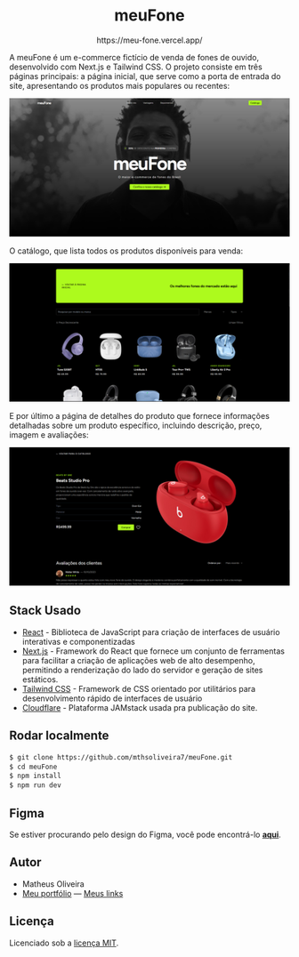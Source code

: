 <h1 align="center">
  meuFone
</h1>
<p align="center">https://meu-fone.vercel.app/</p>

A meuFone é um e-commerce fictício de venda de fones de ouvido, desenvolvido com Next.js e Tailwind CSS. O projeto consiste em três páginas principais: a página inicial, que serve como a porta de entrada do site, apresentando os produtos mais populares ou recentes:

![screenshot01](https://raw.githubusercontent.com/mthsoliveira7/meuFone/master/public/screenshots/screenshot01.png)

O catálogo, que lista todos os produtos disponíveis para venda:

![screenshot02](https://raw.githubusercontent.com/mthsoliveira7/meuFone/master/public/screenshots/screenshot02.png)

E por último a página de detalhes do produto que fornece informações detalhadas sobre um produto específico, incluindo descrição, preço, imagem e avaliações:

![screenshot03](https://raw.githubusercontent.com/mthsoliveira7/meuFone/master/public/screenshots/screenshot03.png)

## Stack Usado

- [React](https://react.dev) - Biblioteca de JavaScript para criação de interfaces de usuário interativas e componentizadas
- [Next.js](https://nextjs.org/) - Framework do React que fornece um conjunto de ferramentas para facilitar a criação de aplicações web de alto desempenho, permitindo a renderização do lado do servidor e geração de sites estáticos.
- [Tailwind CSS](https://tailwindcss.com) - Framework de CSS orientado por utilitários para desenvolvimento rápido de interfaces de usuário
- [Cloudflare](https://pages.cloudflare.com) - Plataforma JAMstack usada pra publicação do site.

## Rodar localmente

```bash
$ git clone https://github.com/mthsoliveira7/meuFone.git
$ cd meuFone
$ npm install
$ npm run dev
```

## Figma

Se estiver procurando pelo design do Figma, você pode encontrá-lo **[aqui](https://media.tenor.com/CmcVmK0EC0kAAAAC/coming-soon-em-breve.gif)**.

## Autor

- Matheus Oliveira
- [Meu portfólio](https://mths-portfolio-website.pages.dev/) — [Meus links](https://linksta.cc/@mthsoliveira7)

## Licença

Licenciado sob a [licença MIT](https://github.com/mthsoliveira7/meuFone/blob/master/LICENSE).
